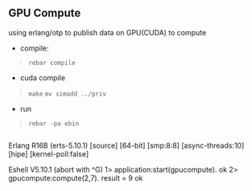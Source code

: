 ## GPU Compute

using erlang/otp to publish data on GPU(CUDA) to compute

* compile:

> `rebar compile`

* cuda compile

> `make`
> `mv simadd ../priv`

* run

> `rebar -pa ebin`

> ```
Erlang R16B (erts-5.10.1) [source] [64-bit] [smp:8:8] [async-threads:10] [hipe] [kernel-poll:false]

Eshell V5.10.1  (abort with ^G)
1> application:start(gpucompute).
ok
2> gpucompute:compute(2,7).
result = 9
ok
```
